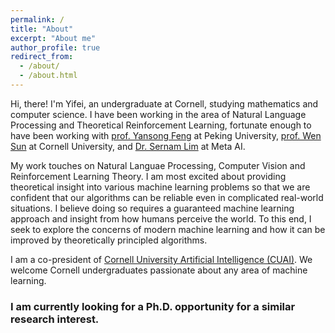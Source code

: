 ```yaml
---
permalink: /
title: "About"
excerpt: "About me"
author_profile: true
redirect_from: 
  - /about/
  - /about.html
---
```


Hi, there! I'm Yifei, an undergraduate at Cornell, studying mathematics and computer science. I have been working in the area of Natural Language Processing and Theoretical Reinforcement Learning, fortunate enough to have been working with [prof. Yansong Feng](https://sites.google.com/site/ysfeng/home) at Peking University, [prof. Wen Sun](https://wensun.github.io/) at Cornell University, and [Dr. Sernam Lim](https://sites.google.com/site/sernam) at Meta AI. 

My work touches on Natural Languae Processing, Computer Vision and Reinforcement Learning Theory. I am most excited about providing theoretical insight into various machine learning problems so that we are confident that our algorithms can be reliable even in complicated real-world situations. I believe doing so requires a guaranteed machine learning approach and insight from how humans perceive the world. To this end, I seek to explore the concerns of modern machine learning and how it can be improved by theoretically principled algorithms.

I am a co-president of [Cornell University Artificial Intelligence (CUAI)](https://cuai.github.io/). We welcome Cornell undergraduates passionate about any area of machine learning.

### I am currently looking for a Ph.D. opportunity for a similar research interest.

